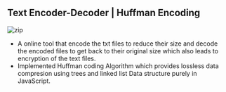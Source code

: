 ## Text Encoder-Decoder | Huffman Encoding
![zip](https://user-images.githubusercontent.com/64827072/184597804-151e3fe4-2dc8-4a12-83aa-8ff11432a3e8.png)


* A online tool that encode the txt files to reduce their size and decode the encoded files to get back to their original size which also leads to encryption of the text files.
* Implemented Huffman coding Algorithm which provides lossless data compresion using trees and linked list Data structure purely in JavaScript.
